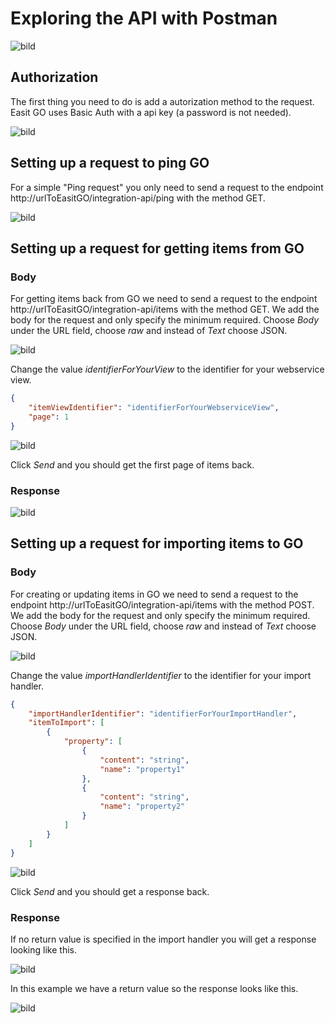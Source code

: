 # Exploring the API with Postman

![bild](https://user-images.githubusercontent.com/50325442/157610039-84642edb-3fc3-4396-beb0-0b55e0adad86.png)

## Authorization

The first thing you need to do is add a autorization method to the request. Easit GO uses Basic Auth with a api key (a password is not needed).

![bild](https://user-images.githubusercontent.com/50325442/157611794-96e302fc-2c81-40a1-bbc9-da4aec2b25d9.png)

## Setting up a request to ping GO

For a simple "Ping request" you only need to send a request to the endpoint http://urlToEasitGO/integration-api/ping with the method GET.

![bild](https://user-images.githubusercontent.com/50325442/157610802-c6e77066-292d-4ad8-a1f8-bf2c765ece43.png)


## Setting up a request for getting items from GO

### Body

For getting items back from GO we need to send a request to the endpoint http://urlToEasitGO/integration-api/items with the method GET.
We add the body for the request and only specify the minimum required. Choose *Body* under the URL field, choose *raw* and instead of *Text* choose JSON.

![bild](https://user-images.githubusercontent.com/50325442/157614475-908bed14-5d4a-4282-9391-a2a0daa3834a.png)

Change the value *identifierForYourView* to the identifier for your webservice view.

```json
{
    "itemViewIdentifier": "identifierForYourWebserviceView",
    "page": 1
}
```
![bild](https://user-images.githubusercontent.com/50325442/157613843-54dbc80d-4545-4558-893c-9f714d896455.png)

Click *Send* and you should get the first page of items back.

### Response

![bild](https://user-images.githubusercontent.com/50325442/157615123-fc4b92a4-a442-4846-8952-1fd898023a6e.png)


## Setting up a request for importing items to GO

### Body

For creating or updating items in GO we need to send a request to the endpoint http://urlToEasitGO/integration-api/items with the method POST.
We add the body for the request and only specify the minimum required. Choose *Body* under the URL field, choose *raw* and instead of *Text* choose JSON.

![bild](https://user-images.githubusercontent.com/50325442/157614475-908bed14-5d4a-4282-9391-a2a0daa3834a.png)

Change the value *importHandlerIdentifier* to the identifier for your import handler.

```json
{
    "importHandlerIdentifier": "identifierForYourImportHandler",
    "itemToImport": [
        {
            "property": [
                {
                    "content": "string",
                    "name": "property1"
                },
                {
                    "content": "string",
                    "name": "property2"
                }
            ]
        }
    ]
}
```

![bild](https://user-images.githubusercontent.com/50325442/157617288-6ff40c50-d5bb-4fbb-917c-8fdfa8664c0b.png)

Click *Send* and you should get a response back. 

### Response

If no return value is specified in the import handler you will get a response looking like this.

![bild](https://user-images.githubusercontent.com/50325442/157618630-35fdac37-a11b-41e4-ac7d-f71d0f34f8d1.png)

In this example we have a return value so the response looks like this.

![bild](https://user-images.githubusercontent.com/50325442/157618799-5ca66069-1d3b-4368-9c25-15fc24233cde.png)
